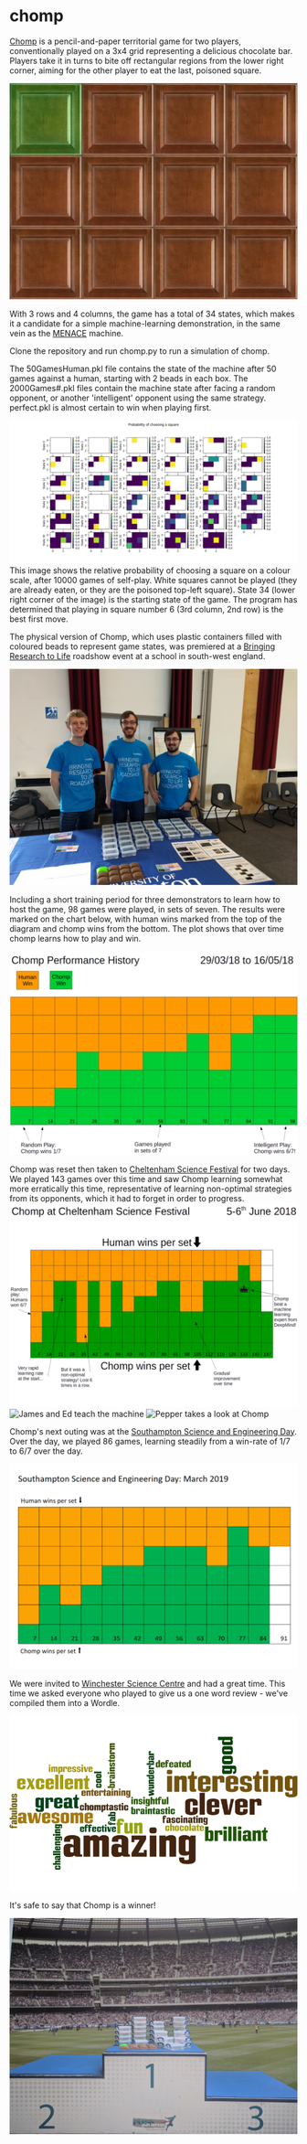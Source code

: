 # chomp

[Chomp](http://www.papg.com/show?3AEA) is a pencil-and-paper territorial game for two players, conventionally played on a 3x4 grid representing a delicious chocolate bar. Players take it in turns to bite off rectangular regions from the lower right corner, aiming for the other player to eat the last, poisoned square.

![GIF of the game of chomp](Art/square/chomp.gif)

With 3 rows and 4 columns, the game has a total of 34 states, which makes it a candidate for a simple machine-learning demonstration, in the same vein as the [MENACE](https://github.com/mscroggs/MENACE) machine.

Clone the repository and run chomp.py to run a simulation of chomp.

The 50GamesHuman.pkl file contains the state of the machine after 50 games against a human, starting with 2 beads in each box. The 2000Games#.pkl files contain the machine state after facing a random opponent, or another 'intelligent' opponent using the same strategy. perfect.pkl is almost certain to win when playing first.

![State transition probability diagram](prob-diagrams/ProbChooseSquareIntelligent.png)
This image shows the relative probability of choosing a square on a colour scale, after 10000 games of self-play. White squares cannot be played (they are already eaten, or they are the poisoned top-left square). State 34 (lower right corner of the image) is the starting state of the game. The program has determined that playing in square number 6 (3rd column, 2nd row) is the best first move.

The physical version of Chomp, which uses plastic containers filled with coloured beads to represent game states, was premiered at a [Bringing Research to Life](https://www.southampton.ac.uk/per/university/roadshow.page)  roadshow event at a school in south-west england.

![Chomp at the Bringing Research to Life Roadshow](Art/THS.jpg)

Including a short training period for three demonstrators to learn how to host the game, 98 games were played, in sets of seven. The results were marked on the chart below, with human wins marked from the top of the diagram and chomp wins from the bottom. The plot shows that over time chomp learns how to play and win.  

![Chomp's win record](Results/Grid-V1.png)

Chomp was reset then taken to [Cheltenham Science Festival](https://www.cheltenhamfestivals.com/science) for two days. We played 143 games over this time and saw Chomp learning somewhat more erratically this time, representative of learning non-optimal strategies from its opponents, which it had to forget in order to progress.
![Chomp at Cheltenham Science Festival](Results/Grid-CSF.png)
![James and Ed teach the machine](Art/Conversation.png)
![Pepper takes a look at Chomp](Art/Pepper.png)

Chomp's next outing was at the [Southampton Science and Engineering Day](http://www.sotsef.co.uk/science_&_engineering_day/). Over the day, we played 86 games, learning steadily from a win-rate of 1/7 to 6/7 over the day.

![Chomp at Southampton Science and Engineering Day](Results/Grid_SOTSEF.png)

We were invited to [Winchester Science Centre](https://www.winchestersciencecentre.org/) and had a great time. This time we asked everyone who played to give us a one word review - we've compiled them into a Wordle.

![Wordle of Chomp reviews after Winchester Science Centre Visit](Art/wordle.png)

It's safe to say that Chomp is a winner!

![Chomp on the top step of the podium at Winchester Science Centre](Art/podium.jpg)
